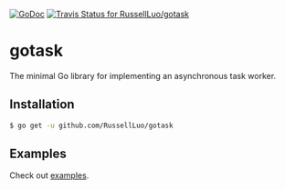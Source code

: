 [![GoDoc](https://img.shields.io/badge/godoc-reference-blue.svg)](http://godoc.org/github.com/RussellLuo/gotask)
[![Travis Status for RussellLuo/gotask](https://travis-ci.org/RussellLuo/gotask.svg?branch=master)](https://travis-ci.org/RussellLuo/gotask)

# gotask

The minimal Go library for implementing an asynchronous task worker.

## Installation

```bash
$ go get -u github.com/RussellLuo/gotask
```

## Examples

Check out [examples](https://github.com/RussellLuo/gotask/tree/master/examples).
